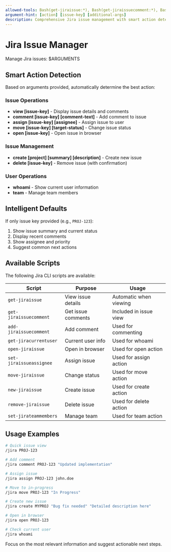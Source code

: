 ```yaml
---
allowed-tools: Bash(get-jiraissue:*), Bash(get-jiraissuecomment:*), Bash(add-jiraissuecomment:*), Bash(get-jiracurrentuser:*), Bash(open-jiraissue:*), Bash(set-jiraissueassignee:*), Bash(move-jiraissue:*), Bash(new-jiraissue:*), Bash(remove-jiraissue:*), Bash(set-jirateammembers:*)
argument-hint: [action] [issue-key] [additional-args]
description: Comprehensive Jira issue management with smart action detection
---
```


# Jira Issue Manager

Manage Jira issues: $ARGUMENTS

## Smart Action Detection

Based on arguments provided, automatically determine the best action:

### Issue Operations

- **view [issue-key]** - Display issue details and comments
- **comment [issue-key] [comment-text]** - Add comment to issue
- **assign [issue-key] [assignee]** - Assign issue to user
- **move [issue-key] [target-status]** - Change issue status
- **open [issue-key]** - Open issue in browser

### Issue Management

- **create [project] [summary] [description]** - Create new issue
- **delete [issue-key]** - Remove issue (with confirmation)

### User Operations

- **whoami** - Show current user information
- **team** - Manage team members

## Intelligent Defaults

If only issue key provided (e.g., `PROJ-123`):

1. Show issue summary and current status
2. Display recent comments
3. Show assignee and priority
4. Suggest common next actions

## Available Scripts

The following Jira CLI scripts are available:

| Script                  | Purpose            | Usage                  |
| ----------------------- | ------------------ | ---------------------- |
| `get-jiraissue`         | View issue details | Automatic when viewing |
| `get-jiraissuecomment`  | Get issue comments | Included in issue view |
| `add-jiraissuecomment`  | Add comment        | Used for commenting    |
| `get-jiracurrentuser`   | Current user info  | Used for whoami        |
| `open-jiraissue`        | Open in browser    | Used for open action   |
| `set-jiraissueassignee` | Assign issue       | Used for assign action |
| `move-jiraissue`        | Change status      | Used for move action   |
| `new-jiraissue`         | Create issue       | Used for create action |
| `remove-jiraissue`      | Delete issue       | Used for delete action |
| `set-jirateammembers`   | Manage team        | Used for team action   |

## Usage Examples

```bash
# Quick issue view
/jira PROJ-123

# Add comment
/jira comment PROJ-123 "Updated implementation"

# Assign issue
/jira assign PROJ-123 john.doe

# Move to in-progress
/jira move PROJ-123 "In Progress"

# Create new issue
/jira create MYPROJ "Bug fix needed" "Detailed description here"

# Open in browser
/jira open PROJ-123

# Check current user
/jira whoami
```

Focus on the most relevant information and suggest actionable next steps.
